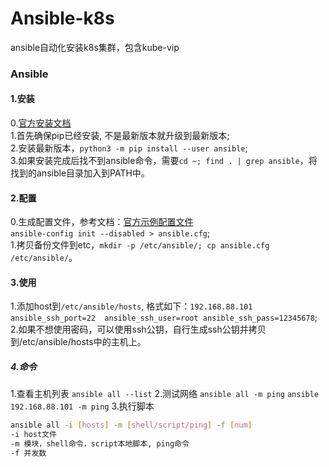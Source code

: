 # Ansible-k8s
ansible自动化安装k8s集群，包含kube-vip

### Ansible
#### 1.安装
0.[官方安装文档](https://docs.ansible.com/ansible/latest/installation_guide/intro_installation.html#selecting-an-ansible-package-and-version-to-install)  
1.首先确保pip已经安装, 不是最新版本就升级到最新版本;  
2.安装最新版本，`python3 -m pip install --user ansible`;   
3.如果安装完成后找不到ansible命令，需要`cd ~; find . | grep ansible`，将找到的ansible目录加入到PATH中。  

#### 2.配置  
0.生成配置文件，参考文档：[官方示例配置文件](https://github.com/ansible/ansible/blob/devel/examples/ansible.cfg)  
`ansible-config init --disabled > ansible.cfg`;  
1.拷贝备份文件到etc，`mkdir -p /etc/ansible/; cp ansible.cfg /etc/ansible/`。  

#### 3.使用
1.添加host到`/etc/ansible/hosts`, 格式如下：`192.168.88.101 ansible_ssh_port=22  ansible_ssh_user=root ansible_ssh_pass=12345678`;  
2.如果不想使用密码，可以使用ssh公钥，自行生成ssh公钥并拷贝到/etc/ansible/hosts中的主机上。  

##### 4.命令
1.查看主机列表
`ansible all --list`
2.测试网络
`ansible all -m ping`
`ansible 192.168.88.101 -m ping`
3.执行脚本
```bash
ansible all -i [hosts] -m [shell/script/ping] -f [num]
-i host文件
-m 模块，shell命令，script本地脚本, ping命令
-f 并发数
```
